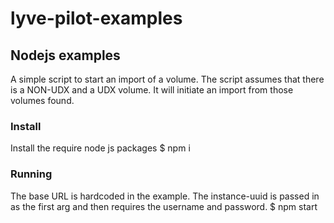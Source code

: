 # lyve-pilot-examples
## Nodejs examples

A simple script to start an import of a volume. The script assumes that there is a NON-UDX and a UDX volume. It will initiate an import from those volumes found.

### Install

Install the require node js packages
$ npm i

### Running

The base URL is hardcoded in the example. The instance-uuid is passed in as the first arg and then requires the username and password.
$ npm start <instance-uuid> <username> <password>
  
